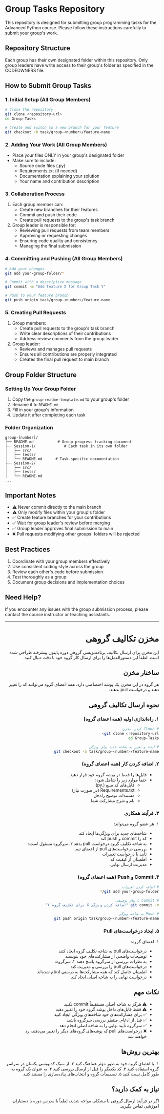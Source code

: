 # Group Tasks Repository

This repository is designed for submitting group programming tasks for the Advanced Python course. Please follow these instructions carefully to submit your group's work.

## Repository Structure

Each group has their own designated folder within this repository. Only group leaders have write access to their group's folder as specified in the CODEOWNERS file.

## How to Submit Group Tasks

### 1. Initial Setup (All Group Members)
```bash
# Clone the repository
git clone <repository-url>
cd Group-Tasks

# Create and switch to a new branch for your feature
git checkout -b task/group-<number>/feature-name
```

### 2. Adding Your Work (All Group Members)
- Place your files ONLY in your group's designated folder
- Make sure to include:
  - Source code files (.py)
  - Requirements.txt (if needed)
  - Documentation explaining your solution
  - Your name and contribution description

### 3. Collaboration Process
1. Each group member can:
   - Create new branches for their features
   - Commit and push their code
   - Create pull requests to the group's task branch
2. Group leader is responsible for:
   - Reviewing pull requests from team members
   - Approving or requesting changes
   - Ensuring code quality and consistency
   - Managing the final submission

### 4. Committing and Pushing (All Group Members)
```bash
# Add your changes
git add your-group-folder/*

# Commit with a descriptive message
git commit -m "Add feature X for Group Task Y"

# Push to your feature branch
git push origin task/group-<number>/feature-name
```

### 5. Creating Pull Requests
1. Group members:
   - Create pull requests to the group's task branch
   - Write clear descriptions of their contributions
   - Address review comments from the group leader
2. Group leader:
   - Reviews and manages pull requests
   - Ensures all contributions are properly integrated
   - Creates the final pull request to main branch

## Group Folder Structure

### Setting Up Your Group Folder
1. Copy the `group-readme-template.md` to your group's folder
2. Rename it to `README.md`
3. Fill in your group's information
4. Update it after completing each task

### Folder Organization
```
group-[number]/
├── README.md           # Group progress tracking document
├── Session-1/             # Each task in its own folder
│   ├── src/
│   ├── tests/
│   └── README.md      # Task-specific documentation
├── Session-2/
│   ├── src/
│   ├── tests/
│   └── README.md
...
```

## Important Notes

- ⚠️ Never commit directly to the main branch
- ⚠️ Only modify files within your group's folder
- ✅ Create feature branches for your contributions
- ✅ Wait for group leader's review before merging
- ✅ Group leader approves final submission to main
- ❌ Pull requests modifying other groups' folders will be rejected

## Best Practices

1. Coordinate with your group members effectively
2. Use consistent coding style across the group
3. Review each other's code before submission
4. Test thoroughly as a group
5. Document group decisions and implementation choices

## Need Help?

If you encounter any issues with the group submission process, please contact the course instructor or teaching assistants.

---

<div dir="rtl">

# مخزن تکالیف گروهی

این مخزن برای ارسال تکالیف برنامه‌نویسی گروهی دوره پایتون پیشرفته طراحی شده است. لطفاً این دستورالعمل‌ها را برای ارسال کار گروه خود با دقت دنبال کنید.

## ساختار مخزن

هر گروه در این مخزن یک پوشه اختصاصی دارد. همه اعضای گروه می‌توانند کد را تغییر دهند و درخواست pull بدهند.

## نحوه ارسال تکالیف گروهی

### ۱. راه‌اندازی اولیه (همه اعضای گروه)
```bash
# Clone کردن مخزن
git clone <repository-url>
cd Group-Tasks

# ایجاد و تغییر به شاخه جدید برای ویژگی
git checkout -b task/group-<number>/feature-name
```

### ۲. اضافه کردن کار (همه اعضای گروه)
- فایل‌ها را فقط در پوشه گروه خود قرار دهید
- حتماً موارد زیر را شامل شود:
  - فایل‌های کد منبع (.py)
  - Requirements.txt (در صورت نیاز)
  - مستندات توضیح راه‌حل
  - نام و شرح مشارکت شما

### ۳. فرآیند همکاری
۱. هر عضو گروه می‌تواند:
   - شاخه‌های جدید برای ویژگی‌ها ایجاد کند
   - کد را commit و push کند
   - به شاخه تکلیف گروه درخواست pull بدهد
۲. سرگروه مسئول است:
   - بررسی درخواست‌های pull از اعضای تیم
   - تأیید یا درخواست تغییرات
   - اطمینان از کیفیت کد
   - مدیریت ارسال نهایی

### ۴. Commit و Push (همه اعضای گروه)
```bash
# اضافه کردن تغییرات
git add your-group-folder/*

# Commit با پیام توصیفی
git commit -m "اضافه کردن ویژگی X برای تکلیف گروه Y"

# Push به شاخه ویژگی
git push origin task/group-<number>/feature-name
```

### ۵. ایجاد درخواست‌های Pull
۱. اعضای گروه:
   - درخواست‌های pull به شاخه تکلیف گروه ایجاد کنند
   - توضیحات واضحی از مشارکت‌های خود بنویسند
   - به نظرات بررسی از سرگروه پاسخ دهند
۲. سرگروه:
   - درخواست‌های pull را بررسی و مدیریت کند
   - اطمینان حاصل کند که همه مشارکت‌ها به درستی ادغام شده‌اند
   - درخواست نهایی را به شاخه اصلی ایجاد کند

## نکات مهم

- ⚠️ هرگز به شاخه اصلی مستقیماً commit نکنید
- ⚠️ فقط فایل‌های داخل پوشه گروه خود را تغییر دهید
- ✅ برای مشارکت‌های خود شاخه‌های ویژگی ایجاد کنید
- ✅ قبل از ادغام، منتظر بررسی سرگروه باشید
- ✅ سرگروه تأیید نهایی را به شاخه اصلی انجام دهد
- ❌ درخواست‌های pull که پوشه‌های گروه‌های دیگر را تغییر می‌دهند، رد خواهند شد

## بهترین روش‌ها

۱. با اعضای گروه خود به طور مؤثر هماهنگ کنید
۲. از سبک کدنویسی یکسان در سراسر گروه استفاده کنید
۳. کد یکدیگر را قبل از ارسال بررسی کنید
۴. به عنوان یک گروه به طور کامل تست کنید
۵. تصمیمات گروه و انتخاب‌های پیاده‌سازی را مستند کنید

## نیاز به کمک دارید؟

اگر در فرآیند ارسال گروهی با مشکلی مواجه شدید، لطفاً با مدرس دوره یا دستیاران آموزشی تماس بگیرید.

</div>